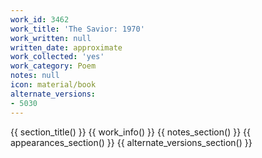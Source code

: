 ```yaml
---
work_id: 3462
work_title: 'The Savior: 1970'
work_written: null
written_date: approximate
work_collected: 'yes'
work_category: Poem
notes: null
icon: material/book
alternate_versions:
- 5030
---
```


{{ section_title() }}
{{ work_info() }}
{{ notes_section() }}
{{ appearances_section() }}
{{ alternate_versions_section() }}